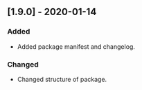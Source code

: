 ## [1.9.0] - 2020-01-14
### Added
- Added package manifest and changelog.

### Changed
- Changed structure of package.